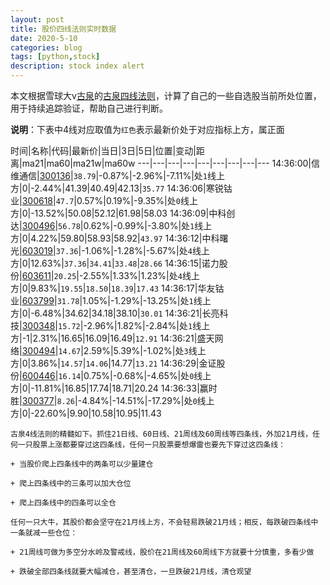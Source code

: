 ```yaml
---
layout: post
title: 股价四线法则实时数据
date: 2020-5-10
categories: blog
tags: [python,stock]
description: stock index alert
---
```



本文根据雪球大v[古泉](https://xueqiu.com/u/7148646888)的[古泉四线法则](https://xueqiu.com/7148646888/130498192)，计算了自己的一些自选股当前所处位置，用于持续追踪验证，帮助自己进行判断。

**说明**：下表中4线对应取值为`红色`表示最新价处于对应指标上方，属正面

时间|名称|代码|最新价|当日|3日|5日|位置|变动|距离|ma21|ma60|ma21w|ma60w
---|---|---|---|---|---|---|---|---
14:36:00|信维通信|[300136](https://xueqiu.com/S/SZ300136)|`38.79`|-0.87%|-2.96%|-7.11%|处`1`线上方|0|-2.44%|41.39|40.49|42.13|`35.77`
14:36:06|寒锐钴业|[300618](https://xueqiu.com/S/SZ300618)|`47.7`|0.57%|0.19%|-9.35%|处`0`线上方|0|-13.52%|50.08|52.12|61.98|58.03
14:36:09|中科创达|[300496](https://xueqiu.com/S/SZ300496)|`56.78`|0.62%|-0.99%|-3.80%|处`1`线上方|0|4.22%|59.80|58.93|58.92|`43.97`
14:36:12|中科曙光|[603019](https://xueqiu.com/S/SH603019)|`37.36`|-1.06%|-1.28%|-5.67%|处`4`线上方|0|12.63%|`37.36`|`34.41`|`33.48`|`28.66`
14:36:15|诺力股份|[603611](https://xueqiu.com/S/SH603611)|`20.25`|-2.55%|1.33%|1.23%|处`4`线上方|0|9.83%|`19.55`|`18.50`|`18.39`|`17.43`
14:36:17|华友钴业|[603799](https://xueqiu.com/S/SH603799)|`31.78`|1.05%|-1.29%|-13.25%|处`1`线上方|0|-6.48%|34.62|34.18|38.10|`30.01`
14:36:21|长亮科技|[300348](https://xueqiu.com/S/SZ300348)|`15.72`|-2.96%|1.82%|-2.84%|处`1`线上方|-1|2.31%|16.65|16.09|16.49|`12.91`
14:36:21|盛天网络|[300494](https://xueqiu.com/S/SZ300494)|`14.67`|2.59%|5.39%|-1.02%|处`3`线上方|0|3.86%|`14.57`|`14.06`|14.77|`13.21`
14:36:29|金证股份|[600446](https://xueqiu.com/S/SH600446)|`16.14`|0.75%|-0.68%|-4.65%|处`0`线上方|0|-11.81%|16.85|17.74|18.71|20.24
14:36:33|赢时胜|[300377](https://xueqiu.com/S/SZ300377)|`8.26`|-4.84%|-14.51%|-17.29%|处`0`线上方|0|-22.60%|9.90|10.58|10.95|11.43

```
古泉4线法则的精髓如下。抓住21日线、60日线、21周线及60周线等四条线，外加21月线，任何一只股票上涨都要穿过这四条线，任何一只股票要想爆雷也要先下穿过这四条线：

+ 当股价爬上四条线中的两条可以少量建仓

+ 爬上四条线中的三条可以加大仓位

+ 爬上四条线中的四条可以全仓

任何一只大牛，其股价都会坚守在21月线上方，不会轻易跌破21月线；相反，每跌破四条线中一条就减一些仓位：

+ 21周线可做为多空分水岭及警戒线，股价在21周线及60周线下方就要十分慎重，多看少做

+ 跌破全部四条线就要大幅减仓，甚至清仓，一旦跌破21月线，清仓观望
```